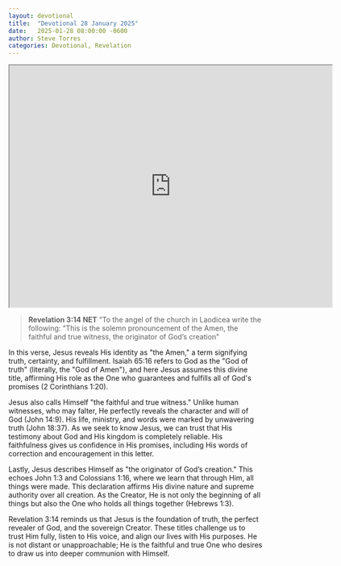 ```yaml
---
layout: devotional
title:  "Devotional 28 January 2025"
date:   2025-01-28 08:00:00 -0600
author: Steve Torres
categories: Devotional, Revelation
---
```


<iframe src="https://drive.google.com/file/d/1Z57JTNBjFPvULz0iCYiSC042KSNDKzU2/preview" width="640" height="480" allow="autoplay"></iframe>


>**Revelation 3:14 NET**
>“To the angel of the church in Laodicea write the following: “This is the solemn pronouncement of the Amen, the faithful and true witness, the originator of God’s creation"

In this verse, Jesus reveals His identity as "the Amen," a term signifying truth, certainty, and fulfillment. Isaiah 65:16 refers to God as the "God of truth" (literally, the "God of Amen"), and here Jesus assumes this divine title, affirming His role as the One who guarantees and fulfills all of God's promises (2 Corinthians 1:20).

Jesus also calls Himself "the faithful and true witness." Unlike human witnesses, who may falter, He perfectly reveals the character and will of God (John 14:9). His life, ministry, and words were marked by unwavering truth (John 18:37). As we seek to know Jesus, we can trust that His testimony about God and His kingdom is completely reliable. His faithfulness gives us confidence in His promises, including His words of correction and encouragement in this letter.

Lastly, Jesus describes Himself as "the originator of God’s creation." This echoes John 1:3 and Colossians 1:16, where we learn that through Him, all things were made. This declaration affirms His divine nature and supreme authority over all creation. As the Creator, He is not only the beginning of all things but also the One who holds all things together (Hebrews 1:3).

Revelation 3:14 reminds us that Jesus is the foundation of truth, the perfect revealer of God, and the sovereign Creator. These titles challenge us to trust Him fully, listen to His voice, and align our lives with His purposes. He is not distant or unapproachable; He is the faithful and true One who desires to draw us into deeper communion with Himself.


